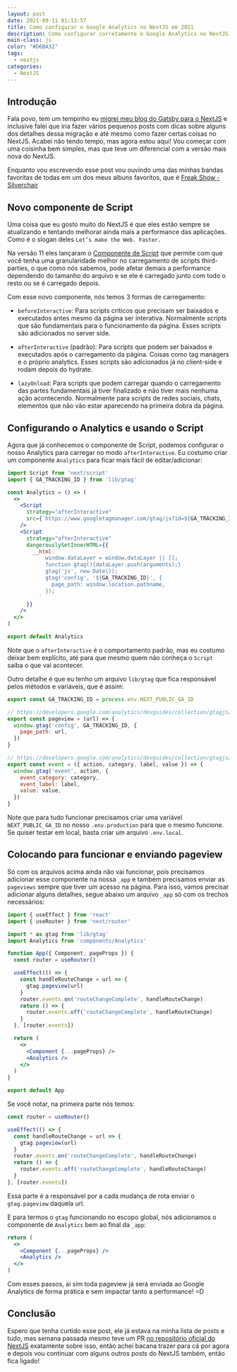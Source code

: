 ```yaml
---
layout: post
date: 2021-09-11 01:13:57
title: Como configurar o Google Analytics no NextJS em 2021
description: Como configurar corretamente o Google Analytics no NextJS com o next/Script
main-class: js
color: "#D6BA32"
tags:
  - nextjs
categories:
  - NextJS
---
```

## Introdução

Fala povo, tem um tempinho eu [migrei meu blog do Gatsby para o NextJS](https://willianjusten.com.br/migrei-meu-blog-do-gatsby-para-o-nextjs) e inclusive falei que iria fazer vários pequenos posts com dicas sobre alguns dos detalhes dessa migração e até mesmo como fazer certas coisas no NextJS. Acabei não tendo tempo, mas agora estou aqui! Vou começar com uma coisinha bem simples, mas que teve um diferencial com a versão mais nova do NextJS.

Enquanto vou escrevendo esse post vou ouvindo uma das minhas bandas favoritas de todas em um dos meus albuns favoritos, que é [Freak Show - Silverchair](https://open.spotify.com/album/511p6iaCuK8Sr0BYdpcfkq?si=e9lY9trvQJyJ5fhhdAO8WQ&dl_branch=1)

## Novo componente de Script

Uma coisa que eu gosto muito do NextJS é que eles estão sempre se atualizando e tentando melhorar ainda mais a performance das aplicações. Como é o slogan deles `Let’s make the Web. Faster.`

Na versão 11 eles lançaram o [Componente de Script](https://nextjs.org/docs/basic-features/script) que permite com que você tenha uma granularidade melhor no carregamento de scripts third-parties, o que como nós sabemos, pode afetar demais a performance dependendo do tamanho do arquivo e se ele é carregado junto com todo o resto ou se é carregado depois.

Com esse novo componente, nós temos 3 formas de carregamento:

- `beforeInteractive`: Para scripts críticos que precisam ser baixados e executados antes mesmo da página ser interativa. Normalmente scripts que são fundamentais para o funcionamento da página. Esses scripts são adicionados no server side.

- `afterInteractive` (padrão): Para scripts que podem ser baixados e executados após o carregamento da página. Coisas como tag managers e o próprio analytics. Esses scripts são adicionados já no client-side e rodam depois do hydrate.

- `lazyOnload`: Para scripts que podem carregar quando o carregamento das partes fundamentais já tiver finalizado e não tiver mais nenhuma ação acontecendo. Normalmente para scripts de redes sociais, chats, elementos que não vão estar aparecendo na primeira dobra da página.

## Configurando o Analytics e usando o Script

Agora que já conhecemos o componente de Script, podemos configurar o nosso Analytics para carregar no modo `afterInteractive`. Eu costumo criar um componente `Analytics` para ficar mais fácil de editar/adicionar:

```jsx
import Script from 'next/script'
import { GA_TRACKING_ID } from 'lib/gtag'

const Analytics = () => (
  <>
    <Script
      strategy="afterInteractive"
      src={`https://www.googletagmanager.com/gtag/js?id=${GA_TRACKING_ID}`}
    />
    <Script
      strategy="afterInteractive"
      dangerouslySetInnerHTML={{
        __html: `
            window.dataLayer = window.dataLayer || [];
            function gtag(){dataLayer.push(arguments);}
            gtag('js', new Date());
            gtag('config', '${GA_TRACKING_ID}', {
              page_path: window.location.pathname,
            });
          `
      }}
    />
  </>
)

export default Analytics
```

Note que o `afterInteractive` é o comportamento padrão, mas eu costumo deixar bem explícito, até para que mesmo quem não conheça o `Script` saiba o que vai acontecer.

Outro detalhe é que eu tenho um arquivo `lib/gtag` que fica responsável pelos métodos e variáveis, que é assim:

```jsx
export const GA_TRACKING_ID = process.env.NEXT_PUBLIC_GA_ID

// https://developers.google.com/analytics/devguides/collection/gtagjs/pages
export const pageview = (url) => {
  window.gtag('config', GA_TRACKING_ID, {
    page_path: url,
  })
}

// https://developers.google.com/analytics/devguides/collection/gtagjs/events
export const event = ({ action, category, label, value }) => {
  window.gtag('event', action, {
    event_category: category,
    event_label: label,
    value: value,
  })
}
``` 

Note que para tudo funcionar precisamos criar uma variável `NEXT_PUBLIC_GA_ID` no nosso `.env.production` para que o mesmo funcione. Se quiser testar em local, basta criar um arquivo `.env.local`.

## Colocando para funcionar e enviando pageview

Só com os arquivos acima ainda não vai funcionar, pois precisamos adicionar esse componente na nossa `_app` e também precisamos enviar as `pageviews` sempre que tiver um acesso na página. Para isso, vamos precisar adicionar alguns detalhes, segue abaixo um arquivo `_app` só com os trechos necessários:

```jsx
import { useEffect } from 'react'
import { useRouter } from 'next/router'

import * as gtag from 'lib/gtag'
import Analytics from 'components/Analytics'

function App({ Component, pageProps }) {
  const router = useRouter()

  useEffect(() => {
    const handleRouteChange = url => {
      gtag.pageview(url)
    }
    router.events.on('routeChangeComplete', handleRouteChange)
    return () => {
      router.events.off('routeChangeComplete', handleRouteChange)
    }
  }, [router.events])

  return (
    <>
      <Component {...pageProps} />
      <Analytics />
    </>
  )
}

export default App

```

Se você notar, na primeira parte nós temos:

```jsx
const router = useRouter()

useEffect(() => {
  const handleRouteChange = url => {
    gtag.pageview(url)
  }
  router.events.on('routeChangeComplete', handleRouteChange)
  return () => {
    router.events.off('routeChangeComplete', handleRouteChange)
  }
}, [router.events])
```

Essa parte é a responsável por a cada mudança de rota enviar o `gtag.pageview` daquela url.

E para termos o `gtag` funcionando no escopo global, nós adicionamos o componente de `Analytics` bem ao final da `_app`:

```jsx
return (
  <>
    <Component {...pageProps} />
    <Analytics />
  </>
)
```

Com esses passos, aí sim toda pageview já será enviada ao Google Analytics de forma prática e sem impactar tanto a performance! =D

## Conclusão

Espero que tenha curtido esse post, ele já estava na minha lista de posts e tudo, mas semana passada mesmo teve um PR [no repositório oficial do NextJS](https://github.com/vercel/next.js/pull/27674) exatamente sobre isso, então achei bacana trazer para cá por agora e depois vou continuar com alguns outros posts do NextJS também, então fica ligado!